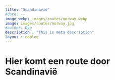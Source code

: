 ```yaml
---
title: "Scandinavië"
#date: --
image_webp: images/routes/norway.webp
image: images/routes/norway.jpg
#author: Dyo
description : "This is meta description"
layout : noblog
---
```


# Hier komt een route door Scandinavië